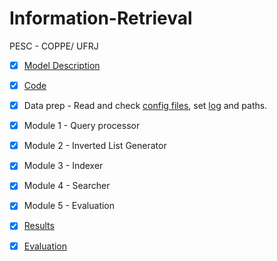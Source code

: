 # Information-Retrieval
PESC - COPPE/ UFRJ

- [X] [Model Description](Modelo%20Vetorial.doc)

- [X] [Code](src/Information%20Retrieval%20Evaluation.ipynb)

- [X] Data prep - Read and check [config files](config_files/), set [log](RESULT/logs.log) and paths.

- [X] Module 1 - Query processor

- [X] Module 2 - Inverted List Generator

- [X] Module 3 - Indexer

- [X] Module 4 - Searcher

- [X] Module 5 - Evaluation

- [X] [Results](RESULT/)
- [X] [Evaluation](AVALIA/)
